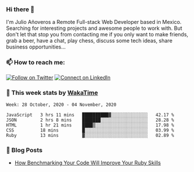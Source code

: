 ### Hi there 👋

I'm Julio Añoveros a Remote Full-stack Web Developer based in Mexico. Searching for interesting projects and awesome people to work with. But don't let that stop you from contacting me if you only want to make friends, grab a beer, have a chat, play chess, discuss some tech ideas, share business opportunities... 

### :mailbox: How to reach me:

[![Follow on Twitter](https://img.shields.io/badge/--twitter?label=Twitter&logo=Twitter&style=social)](https://twitter.com/AnoverosJulio) [![Connect on LinkedIn](https://img.shields.io/badge/--linkedin?label=LinkedIn&logo=LinkedIn&style=social)](https://www.linkedin.com/in/jubaan)

### :construction_worker: This week stats by [WakaTime]('https://wakatime.com')
<!--START_SECTION:waka-->
```text
Week: 28 October, 2020 - 04 November, 2020

JavaScript   3 hrs 11 mins   ██████████▓░░░░░░░░░░░░░░   42.17 % 
JSON         2 hrs 8 mins    ███████░░░░░░░░░░░░░░░░░░   28.28 % 
HTML         1 hr 21 mins    ████▒░░░░░░░░░░░░░░░░░░░░   17.98 % 
CSS          18 mins         █░░░░░░░░░░░░░░░░░░░░░░░░   03.99 % 
Ruby         13 mins         ▓░░░░░░░░░░░░░░░░░░░░░░░░   02.89 % 
```
<!--END_SECTION:waka-->

### :newspaper: Blog Posts
<!-- BLOG-POST-LIST:START -->
- [How Benchmarking Your Code Will Improve Your Ruby Skills](https://dev.to/jubaan/how-benchmarking-your-code-will-improve-your-ruby-skills-2m83)
<!-- BLOG-POST-LIST:END -->



